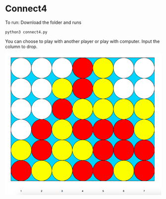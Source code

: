 # Connect4

To run: 
Download the folder and runs 
```
python3 connect4.py
```

You can choose to play with another player or play with computer. Input the column to drop.

![alt text](https://github.com/lesswifi/Connect4/blob/master/sample.png)
